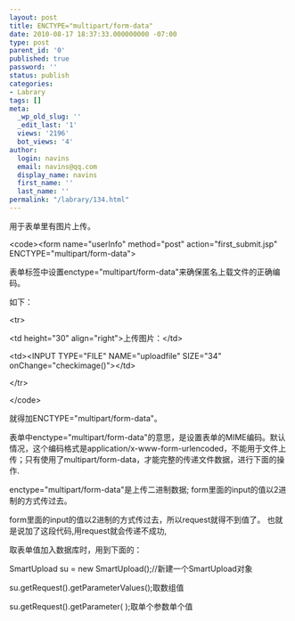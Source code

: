 ```yaml
---
layout: post
title: ENCTYPE="multipart/form-data"
date: 2010-08-17 18:37:33.000000000 -07:00
type: post
parent_id: '0'
published: true
password: ''
status: publish
categories:
- Labrary
tags: []
meta:
  _wp_old_slug: ''
  _edit_last: '1'
  views: '2196'
  bot_views: '4'
author:
  login: navins
  email: navins@qq.com
  display_name: navins
  first_name: ''
  last_name: ''
permalink: "/labrary/134.html"
---
```

用于表单里有图片上传。

\<code\>\<form name="userInfo" method="post" action="first\_submit.jsp" ENCTYPE="multipart/form-data"\>

表单标签中设置enctype="multipart/form-data"来确保匿名上载文件的正确编码。

如下：

\<tr\>

\<td height="30" align="right"\>上传图片：\</td\>

\<td\>\<INPUT TYPE="FILE" NAME="uploadfile" SIZE="34" onChange="checkimage()"\>\</td\>

\</tr\>

\</code\>

就得加ENCTYPE="multipart/form-data"。

表单中enctype="multipart/form-data"的意思，是设置表单的MIME编码。默认情况，这个编码格式是application/x-www-form-urlencoded，不能用于文件上传；只有使用了multipart/form-data，才能完整的传递文件数据，进行下面的操作.

enctype="multipart/form-data"是上传二进制数据; form里面的input的值以2进制的方式传过去。

form里面的input的值以2进制的方式传过去，所以request就得不到值了。 也就是说加了这段代码,用request就会传递不成功,

取表单值加入数据库时，用到下面的：

SmartUpload su = new SmartUpload();//新建一个SmartUpload对象

su.getRequest().getParameterValues();取数组值

su.getRequest().getParameter( );取单个参数单个值

